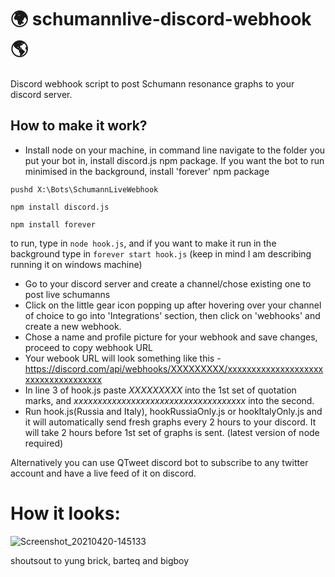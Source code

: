# 🌍 schumannlive-discord-webhook 🌎

Discord webhook script to post Schumann resonance graphs to your discord server.

## How to make it work?

- Install node on your machine, in command line navigate to the folder you put your bot in, install discord.js npm package. If you want the bot to run minimised in the background, install 'forever' npm package 
```
pushd X:\Bots\SchumannLiveWebhook
```
```
npm install discord.js
```
```
npm install forever
```
to run, type in ```node hook.js```, and if you want to make it run in the background type in ```forever start hook.js``` (keep in mind I am describing running it on windows machine)

- Go to your discord server and create a channel/chose existing one to post live schumanns
- Click on the little gear icon popping up after hovering over your channel of choice to go into 'Integrations' section, then click on 'webhooks' and create a new webhook.
- Chose a name and profile picture for your webhook and save changes, proceed to copy webhook URL
- Your webook URL will look something like this - https://discord.com/api/webhooks/XXXXXXXXX/xxxxxxxxxxxxxxxxxxxxxxxxxxxxxxxxxxxx
- In line 3 of hook.js paste *XXXXXXXXX* into the 1st set of quotation marks, and *xxxxxxxxxxxxxxxxxxxxxxxxxxxxxxxxxxxx* into the second.
- Run hook.js(Russia and Italy), hookRussiaOnly.js or hookItalyOnly.js and it will automatically send fresh graphs every 2 hours to your discord. It will take 2 hours before 1st set of graphs is sent. (latest version of node required)

Alternatively you can use QTweet discord bot to subscribe to any twitter account and have a live feed of it on discord. 


# How it looks:
![Screenshot_20210420-145133](https://user-images.githubusercontent.com/82292036/115399025-0eef9900-a1e8-11eb-8966-34e786c956d9.jpg)


shoutsout to yung brick, barteq and bigboy 
